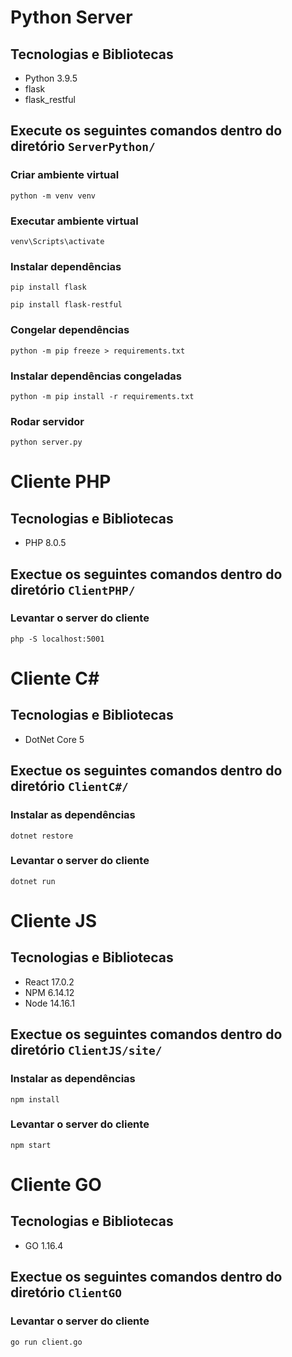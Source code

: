 # Python Server

## Tecnologias e Bibliotecas 

- Python 3.9.5
- flask
- flask_restful

## Execute os seguintes comandos dentro do diretório `ServerPython/`

### Criar ambiente virtual
```
python -m venv venv
```

### Executar ambiente virtual
```
venv\Scripts\activate
```

### Instalar dependências
```
pip install flask
```
```
pip install flask-restful
```

### Congelar dependências
```
python -m pip freeze > requirements.txt
```

### Instalar dependências congeladas
```
python -m pip install -r requirements.txt
```

### Rodar servidor
```
python server.py
```



# Cliente PHP

## Tecnologias e Bibliotecas 

- PHP 8.0.5

## Exectue os seguintes comandos dentro do diretório `ClientPHP/`

### Levantar o server do cliente
```
php -S localhost:5001
```


# Cliente C#

## Tecnologias e Bibliotecas 

- DotNet Core 5

## Exectue os seguintes comandos dentro do diretório `ClientC#/`

### Instalar as dependências
```
dotnet restore
```

### Levantar o server do cliente
```
dotnet run
```


# Cliente JS

## Tecnologias e Bibliotecas 

- React 17.0.2
- NPM 6.14.12
- Node 14.16.1

## Exectue os seguintes comandos dentro do diretório `ClientJS/site/`

### Instalar as dependências
```
npm install
```

### Levantar o server do cliente
```
npm start
```


# Cliente GO

## Tecnologias e Bibliotecas 

- GO 1.16.4

## Exectue os seguintes comandos dentro do diretório `ClientGO` 

### Levantar o server do cliente
```
go run client.go
```